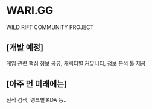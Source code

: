 # WARI.GG
WILD RIFT COMMUNITY PROJECT

## [개발 예정]
게임 관련 핵심 정보 공유, 캐릭터별 커뮤니티, 정보 분석 툴 제공

## [아주 먼 미래에는]
전적 검색, 랭크별 KDA 등..
